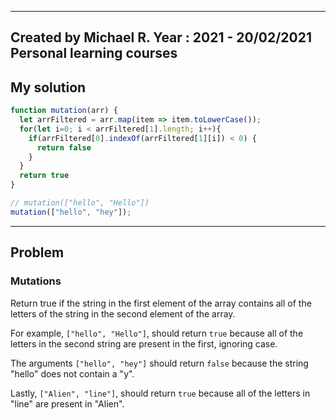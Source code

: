 ------
Created by Michael R. Year : 2021 - 20/02/2021 Personal learning courses
------

## My solution

```javascript
function mutation(arr) {
  let arrFiltered = arr.map(item => item.toLowerCase());
  for(let i=0; i < arrFiltered[1].length; i++){
    if(arrFiltered[0].indexOf(arrFiltered[1][i]) < 0) {
      return false
    }
  }
  return true
}

// mutation(["hello", "Hello"])
mutation(["hello", "hey"]);
```
---

## Problem
### Mutations
Return true if the string in the first element of the array contains all of the letters of the string in the second element of the array.

For example, `["hello", "Hello"]`, should return `true` because all of the letters in the second string are present in the first, ignoring case.

The arguments `["hello", "hey"]` should return `false` because the string "hello" does not contain a "y".

Lastly, `["Alien", "line"]`, should return `true` because all of the letters in "line" are present in "Alien".
